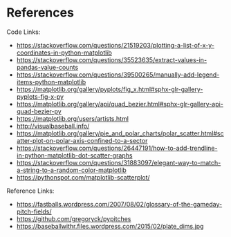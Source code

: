 # References

Code Links:
* https://stackoverflow.com/questions/21519203/plotting-a-list-of-x-y-coordinates-in-python-matplotlib
* https://stackoverflow.com/questions/35523635/extract-values-in-pandas-value-counts
* https://stackoverflow.com/questions/39500265/manually-add-legend-items-python-matplotlib
* https://matplotlib.org/gallery/pyplots/fig_x.html#sphx-glr-gallery-pyplots-fig-x-py
* https://matplotlib.org/gallery/api/quad_bezier.html#sphx-glr-gallery-api-quad-bezier-py
* https://matplotlib.org/users/artists.html
* http://visualbaseball.info/
* https://matplotlib.org/gallery/pie_and_polar_charts/polar_scatter.html#scatter-plot-on-polar-axis-confined-to-a-sector
* https://stackoverflow.com/questions/26447191/how-to-add-trendline-in-python-matplotlib-dot-scatter-graphs
* https://stackoverflow.com/questions/31883097/elegant-way-to-match-a-string-to-a-random-color-matplotlib
* https://pythonspot.com/matplotlib-scatterplot/

Reference Links:
* https://fastballs.wordpress.com/2007/08/02/glossary-of-the-gameday-pitch-fields/
* https://github.com/gregoryck/pypitches
* https://baseballwithr.files.wordpress.com/2015/02/plate_dims.jpg

